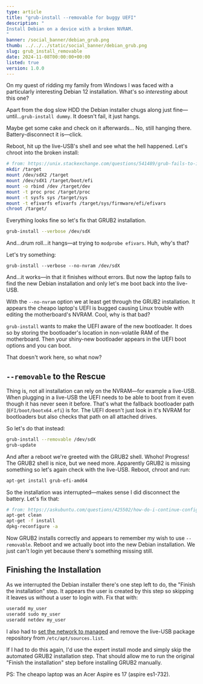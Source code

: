 ```yaml
---
type: article
title: "grub-install --removable for buggy UEFI"
description: "
Install Debian on a device with a broken NVRAM.
"
banner: /social_banner/debian_grub.png
thumb: ../../../static/social_banner/debian_grub.png
slug: grub_install_removable
date: 2024-11-08T00:00:00+00:00
listed: true
version: 1.0.0
---
```


On my quest of ridding my family from Windows I was faced with a particularly interesting Debian 12 installation.
What's so *interesting* about this one?

Apart from the dog slow HDD the Debian installer chugs along just fine—until...`grub-install dummy`.
It doesn't fail, it just hangs.

Maybe get some cake and check on it afterwards...
No, still hanging there.
Battery-disconnect it is—click.

Reboot, hit up the live-USB's shell and see what the hell happened.
Let's chroot into the broken install:
```bash
# from: https://unix.stackexchange.com/questions/541489/grub-fails-to-install-during-debian-10-installer-re-uefi-supermicro-motherboa
mkdir /target
mount /dev/sdX2 /target
mount /dev/sdX1 /target/boot/efi
mount -o rbind /dev /target/dev 
mount -t proc proc /target/proc 
mount -t sysfs sys /target/sys 
mount -t efivarfs efivarfs /target/sys/firmware/efi/efivars 
chroot /target/ 
```

Everything looks fine so let's fix that GRUB2 installation.
```bash
grub-install --verbose /dev/sdX
```
And...drum roll...it hangs—at trying to `modprobe efivars`.
Huh, why's that?

Let's try something:
```
grub-install --verbose --no-nvram /dev/sdX
```
And...it works—in that it finishes without errors.
But now the laptop fails to find the new Debian installation and only let's me boot back into the live-USB.

With the `--no-nvram` option we at least get through the GRUB2 installation.
It appears the cheapo laptop's UEFI is bugged causing Linux trouble with editing the motherboard's NVRAM.
Cool, why is that bad?

`grub-install` wants to make the UEFI aware of the new bootloader.
It does so by storing the bootloader's location in non-volatile RAM of the motherboard.
Then your shiny-new bootloader appears in the UEFI boot options and you can boot.

That doesn't work here, so what now?

## `--removable` to the Rescue

Thing is, not all installation can rely on the NVRAM—for example a live-USB.
When plugging in a live-USB the UEFI needs to be able to boot from it even though it has never seen it before.
That's what the fallback bootloader path (`EFI/boot/bootx64.efi`) is for.
The UEFI doesn't just look in it's NVRAM for bootloaders but also checks that path on all attached drives.

So let's do that instead:
```bash
grub-install --removable /dev/sdX
grub-update
```
And after a reboot we're greeted with the GRUB2 shell.
Whoho!
Progress!
The GRUB2 shell is nice, but we need more.
Apparently GRUB2 is missing something so let's again check with the live-USB.
Reboot, chroot and run:
```bash
apt-get install grub-efi-amd64
```
So the installation was interrupted—makes sense I did disconnect the battery.
Let's fix that:
```bash
# from: https://askubuntu.com/questions/425502/how-do-i-continue-configuration-if-apt-get-was-interrupted
apt-get clean
apt-get -f install
dpkg-reconfigure -a
```
Now GRUB2 installs correctly and appears to remember my wish to use `--removable`.
Reboot and we actually boot into the new Debian installation.
We just can't login yet because there's something missing still.

## Finishing the Installation
As we interrupted the Debian installer there's one step left to do, the "Finish the installation" step.
It appears the user is created by this step so skipping it leaves us without a user to login with.
Fix that with:
```bash
useradd my_user
useradd sudo my_user
useradd netdev my_user
```

I also had to [set the network to managed](https://askubuntu.com/questions/71159/network-manager-says-device-not-managed) and remove the live-USB package repository from `/etc/apt/sources.list`.

If I had to do this again, I'd use the expert install mode and simply skip the automated GRUB2 installation step.
That should allow me to run the original "Finish the installation" step before installing GRUB2 manually.

PS: The cheapo laptop was an Acer Aspire es 17 (aspire es1-732).
